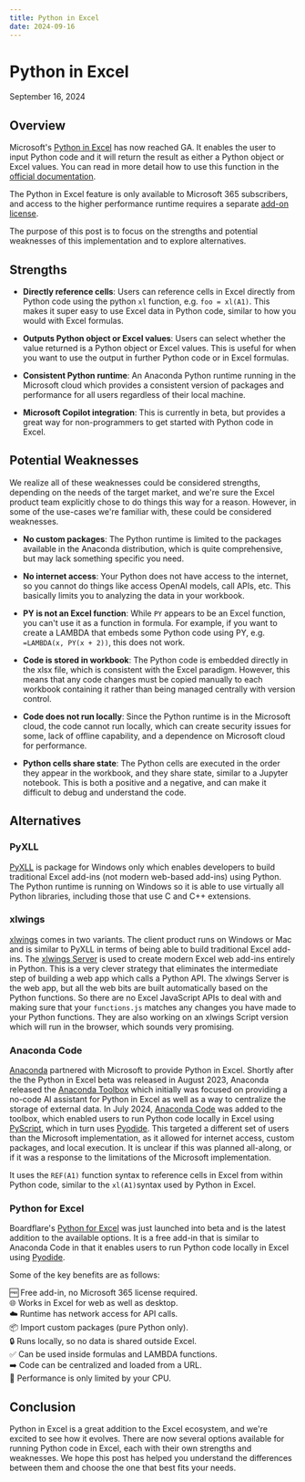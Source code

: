 ```yaml
---
title: Python in Excel
date: 2024-09-16
---
```


# Python in Excel
September 16, 2024

## Overview

Microsoft's [Python in Excel](https://techcommunity.microsoft.com/t5/excel-blog/python-in-excel-available-now/ba-p/4240212) has now reached GA.  It enables the user to input Python code and it will return the result as either a Python object or Excel values.  You can read in more detail how to use this function in the [official documentation](https://support.microsoft.com/en-us/office/introduction-to-python-in-excel-55643c2e-ff56-4168-b1ce-9428c8308545).

The Python in Excel feature is only available to Microsoft 365 subscribers, and access to the higher performance runtime requires a separate [add-on license](https://www.microsoft.com/en-us/microsoft-365/python-in-excel).

The purpose of this post is to focus on the strengths and potential weaknesses of this implementation and to explore alternatives.

## Strengths

- **Directly reference cells**:  Users can reference cells in Excel directly from Python code using the python `xl` function, e.g. `foo = xl(A1)`.  This makes it super easy to use Excel data in Python code, similar to how you would with Excel formulas.

- **Outputs Python object or Excel values**:  Users can select whether the value returned is a Python object or Excel values.  This is useful for when you want to use the output in further Python code or in Excel formulas.

- **Consistent Python runtime**:  An Anaconda Python runtime running in the Microsoft cloud which provides a consistent version of packages and performance for all users regardless of their local machine. 

- **Microsoft Copilot integration**:  This is currently in beta, but provides a great way for non-programmers to get started with Python code in Excel.

## Potential Weaknesses

We realize all of these weaknesses could be considered strengths, depending on the needs of the target market, and we're sure the Excel product team explicitly chose to do things this way for a reason.  However, in some of the use-cases we're familiar with, these could be considered weaknesses.

- **No custom packages**:  The Python runtime is limited to the packages available in the Anaconda distribution, which is quite comprehensive, but may lack something specific you need.

- **No internet access**:  Your Python does not have access to the internet, so you cannot do things like access OpenAI models, call APIs, etc.  This basically limits you to analyzing the data in your workbook.

- **PY is not an Excel function**:  While `PY` appears to be an Excel function, you can't use it as a function in formula.  For example, if you want to create a LAMBDA that embeds some Python code using PY, e.g. `=LAMBDA(x, PY(x + 2))`, this does not work.

- **Code is stored in workbook**:  The Python code is embedded directly in the xlsx file, which is consistent with the Excel paradigm.  However, this means that any code changes must be copied manually to each workbook containing it rather than being managed centrally with version control.

- **Code does not run locally**:  Since the Python runtime is in the Microsoft cloud, the code cannot run locally, which can create security issues for some, lack of offline capability, and a dependence on Microsoft cloud for performance.

- **Python cells share state**:  The Python cells are executed in the order they appear in the workbook, and they share state, similar to a Jupyter notebook.  This is both a positive and a negative, and can make it difficult to debug and understand the code.

## Alternatives

### PyXLL

[PyXLL](https://www.pyxll.com/index.html) is package for Windows only which enables developers to build traditional Excel add-ins (not modern web-based add-ins) using Python.  The Python runtime is running on Windows so it is able to use virtually all Python libraries, including those that use C and C++ extensions.

### xlwings

[xlwings](https://www.xlwings.org/) comes in two variants.  The client product runs on Windows or Mac and is similar to PyXLL in terms of being able to build traditional Excel add-ins.  The [xlwings Server](https://server.xlwings.org/en/latest/) is used to create modern Excel web add-ins entirely in Python.  This is a very clever strategy that eliminates the intermediate step of building a web app which calls a Python API. The xlwings Server is the web app, but all the web bits are built automatically based on the Python functions.  So there are no Excel JavaScript APIs to deal with and making sure that your `functions.js` matches any changes you have made to your Python functions.  They are also working on an xlwings Script version which will run in the browser, which sounds very promising.

### Anaconda Code

[Anaconda](https://www.anaconda.com/) partnered with Microsoft to provide Python in Excel.  Shortly after the the Python in Excel beta was released in August 2023, Anaconda released the [Anaconda Toolbox](https://www.anaconda.com/blog/anaconda-toolbox-brings-ai-assistant-no-code-development-to-python-in-excel) which initially was focused on providing a no-code AI assistant for Python in Excel as well as a way to centralize the storage of external data.  In July 2024, [Anaconda Code](https://www.anaconda.com/blog/introducing-anaconda-code-add-in-for-microsoft-excel) was added to the toolbox, which enabled users to run Python code locally in Excel using [PyScript](https://pyscript.net/), which in turn uses [Pyodide](https://pyodide.org/en/stable/).  This targeted a different set of users than the Microsoft implementation, as it allowed for internet access, custom packages, and local execution.  It is unclear if this was planned all-along, or if it was a response to the limitations of the Microsoft implementation.

It uses the `REF(A1)` function syntax to reference cells in Excel from within Python code, similar to the `xl(A1)`syntax used by Python in Excel.

### Python for Excel

Boardflare's [Python for Excel](/apps/excel/python.md) was just launched into beta and is the latest addition to the available options. It is a free add-in that is similar to Anaconda Code in that it enables users to run Python code locally in Excel using [Pyodide](https://pyodide.org/en/stable/).

Some of the key benefits are as follows:

🆓 Free add-in, no Microsoft 365 license required.<br/>
🌐 Works in Excel for web as well as desktop.<br/>
☁️ Runtime has network access for API calls.<br/>
📦 Import custom packages (pure Python only).<br/>
🔒 Runs locally, so no data is shared outside Excel.<br/>
✅ Can be used inside formulas and LAMBDA functions.<br/>
➡️ Code can be centralized and loaded from a URL.<br/>
🚀 Performance is only limited by your CPU.<br/>

## Conclusion

Python in Excel is a great addition to the Excel ecosystem, and we're excited to see how it evolves.  There are now several options available for running Python code in Excel, each with their own strengths and weaknesses.  We hope this post has helped you understand the differences between them and choose the one that best fits your needs.

